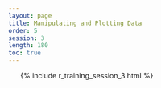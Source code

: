 ```yaml
---
layout: page
title: Manipulating and Plotting Data
order: 5
session: 3
length: 180
toc: true
---
```



<ol>
{% include r_training_session_3.html %}
</ol>

